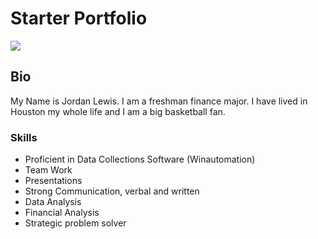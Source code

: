 # Starter Portfolio

![](https://drive.google.com/file/d/0B7L-v1rmF4kcTzY4NS03UHIxMmM/view?usp=sharing)

## Bio
My Name is Jordan Lewis.  I am a freshman finance major.  I have lived in Houston my whole life and I am a big basketball fan.  

### Skills

* Proficient in Data Collections Software (Winautomation)   
* Team Work
* Presentations 
* Strong Communication, verbal and written
* Data Analysis
* Financial Analysis
* Strategic problem solver





